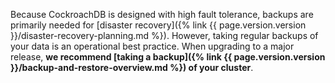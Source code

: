 Because CockroachDB is designed with high fault tolerance, backups are primarily needed for [disaster recovery]({% link {{ page.version.version }}/disaster-recovery-planning.md %}). However, taking regular backups of your data is an operational best practice. When upgrading to a major release, **we recommend [taking a backup]({% link {{ page.version.version }}/backup-and-restore-overview.md %}) of your cluster**.